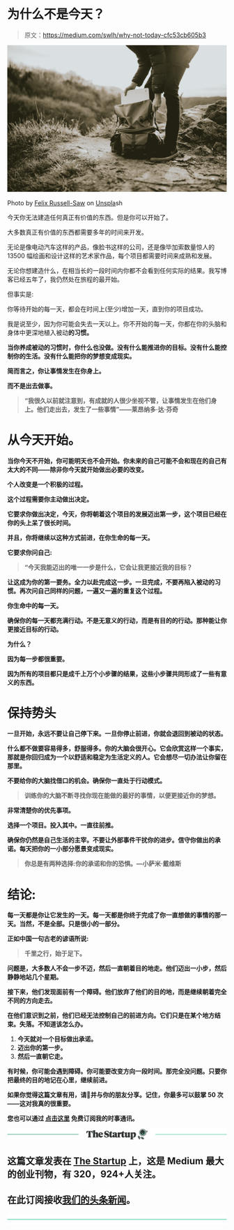 # 为什么不是今天？

> 原文：<https://medium.com/swlh/why-not-today-cfc53cb605b3>

![](img/457762f3d878dc217c8a9b59383840a2.png)

Photo by [Felix Russell-Saw](https://unsplash.com/photos/kbkyZAfSuFs?utm_source=unsplash&utm_medium=referral&utm_content=creditCopyText) on [Unspla](https://unsplash.com/?utm_source=unsplash&utm_medium=referral&utm_content=creditCopyText)sh

今天你无法建造任何真正有价值的东西。但是你可以开始了。

大多数真正有价值的东西都需要多年的时间来开发。

无论是像电动汽车这样的产品，像脸书这样的公司，还是像毕加索数量惊人的 13500 幅绘画和设计这样的艺术家作品，每个项目都需要时间来成熟和发展。

无论你想建造什么，在相当长的一段时间内你都不会看到任何实际的结果。我写博客已经五年了，我仍然处在旅程的最开始。

但事实是:

你等待开始的每一天，都会在时间上(至少)增加一天，直到你的项目成功。

我是说至少，因为你可能会失去一天以上。你不开始的每一天，你都在你的头脑和身体中更深地植入被动**的习惯。**

**当你养成被动的习惯时，你什么也没做。没有什么能推进你的目标。没有什么能控制你的生活。没有什么能把你的梦想变成现实。**

**简而言之，你让事情发生在你身上。**

**而不是出去做事。**

> **“我很久以前就注意到，有成就的人很少坐视不管，让事情发生在他们身上。他们走出去，发生了一些事情”——莱昂纳多·达·芬奇**

# **从今天开始。**

**当你今天不开始，你可能明天也不会开始。你未来的自己可能不会和现在的自己有太大的不同——除非你今天就开始做出必要的改变。**

**个人改变是一个积极的过程。**

**这个过程需要你主动做出决定。**

**它要求你做出决定，今天，你将朝着这个项目的发展迈出第一步，这个项目已经在你的头上呆了很长时间。**

**并且，你将继续以这种方式前进，在你生命的每一天。**

**它要求你问自己:**

> **“今天我能迈出的唯一一步是什么，它会让我更接近我的目标？**

**让这成为你的第一要务。全力以赴完成这一步。一旦完成，不要再陷入被动的习惯。再次问自己同样的问题，一遍又一遍的重复这个过程。**

**你生命中的每一天。**

**确保你的每一天都充满行动。不是无意义的行动，而是有目的的行动。那种能让你更接近目标的行动。**

**为什么？**

**因为每一步都很重要。**

**因为所有的项目都只是成千上万个小步骤的结果，这些小步骤共同形成了一些有意义的东西。**

# **保持势头**

**一旦开始，永远不要让自己停下来。一旦你停止前进，你就会退回到被动的状态。**

**什么都不做要容易得多，舒服得多。你的大脑会很开心。它会欣赏这样一个事实，那就是你回归成为一个以舒适和稳定为生活定义的人。它会想尽一切办法让你留在那里。**

**不要给你的大脑找借口的机会。确保你一直处于行动模式。**

> **训练你的大脑不断寻找你现在能做的最好的事情，以便更接近你的梦想。**

**非常清楚你的优先事项。**

**选择一个项目。投入其中。一直往前推。**

**确保你仍然是自己生活的主宰。不要让外部事件干扰你的进步。信守你做出的承诺。每天把你的一小部分愿景变成现实。**

> **你总是有两种选择:你的承诺和你的恐惧。—小萨米·戴维斯**

# **结论:**

**每一天都是你让它发生的一天。每一天都是你终于完成了你一直想做的事情的那一天。当然，不是全部。只是很小的一部分。**

**正如中国一句古老的谚语所说:**

> **千里之行，始于足下。**

**问题是，大多数人不会一步不迈，然后一直朝着目的地走。他们迈出一小步，然后静静地站几个星期。**

**接下来，他们发现面前有一个障碍。他们放弃了他们的目的地，而是继续朝着完全不同的方向走去。**

**在他们意识到之前，他们已经无法控制自己的前进方向。它们只是在某个地方结束。失落。不知道该怎么办。**

1.  **今天就对一个目标做出承诺。**
2.  **迈出你的第一步。**
3.  **然后一直朝它走。**

**有时候，你可能会遇到障碍。你可能要改变方向一段时间。那完全没问题。只要你把最终的目的地记在心里，继续前进。**

**如果你觉得这篇文章有用，请👏并与你的朋友分享。记住，你最多可以鼓掌 50 次——这对我真的很重要。**

****您也可以通过** [**点击这里**](https://mailchi.mp/b0d1e1fba452/struggle-first-thrive-later) **免费订阅我的时事通讯。****

**[![](img/308a8d84fb9b2fab43d66c117fcc4bb4.png)](https://medium.com/swlh)**

## **这篇文章发表在 [The Startup](https://medium.com/swlh) 上，这是 Medium 最大的创业刊物，有 320，924+人关注。**

## **在此订阅接收[我们的头条新闻](http://growthsupply.com/the-startup-newsletter/)。**

**[![](img/b0164736ea17a63403e660de5dedf91a.png)](https://medium.com/swlh)**